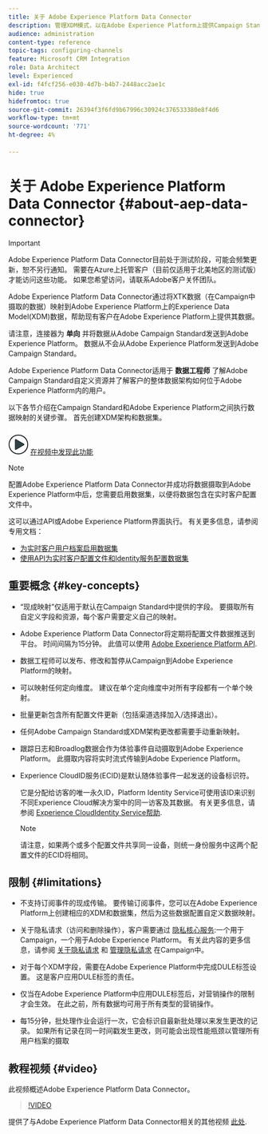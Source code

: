 ```yaml
---
title: 关于 Adobe Experience Platform Data Connector
description: 管理XDM模式，以在Adobe Experience Platform上提供Campaign Standard数据。
audience: administration
content-type: reference
topic-tags: configuring-channels
feature: Microsoft CRM Integration
role: Data Architect
level: Experienced
exl-id: f4fcf256-e030-4d7b-b4b7-2448acc2ae1c
hide: true
hidefromtoc: true
source-git-commit: 26394f3f6fd9b67996c30924c376533380e8f4d6
workflow-type: tm+mt
source-wordcount: '771'
ht-degree: 4%

---
```


# 关于 Adobe Experience Platform Data Connector {#about-aep-data-connector}

>[!IMPORTANT]
>
>Adobe Experience Platform Data Connector目前处于测试阶段，可能会频繁更新，恕不另行通知。 需要在Azure上托管客户（目前仅适用于北美地区的测试版）才能访问这些功能。 如果您希望访问，请联系Adobe客户关怀团队。

Adobe Experience Platform Data Connector通过将XTK数据（在Campaign中摄取的数据）映射到Adobe Experience Platform上的Experience Data Model(XDM)数据，帮助现有客户在Adobe Experience Platform上提供其数据。

请注意，连接器为 **单向** 并将数据从Adobe Campaign Standard发送到Adobe Experience Platform。 数据从不会从Adobe Experience Platform发送到Adobe Campaign Standard。

Adobe Experience Platform Data Connector适用于 **数据工程师** 了解Adobe Campaign Standard自定义资源并了解客户的整体数据架构如何位于Adobe Experience Platform内的用户。

以下各节介绍在Campaign Standard和Adobe Experience Platform之间执行数据映射的关键步骤。 首先创建XDM架构和数据集。

![](assets/do-not-localize/how-to-video.png) [在视频中发现此功能](#video)

>[!NOTE]
>配置Adobe Experience Platform Data Connector并成功将数据摄取到Adobe Experience Platform中后，您需要启用数据集，以便将数据包含在实时客户配置文件中。
>
>这可以通过API或Adobe Experience Platform界面执行。 有关更多信息，请参阅专用文档：
>
>* [为实时客户用户档案启用数据集](https://experienceleague.adobe.com/docs/experience-platform/rtcdp/datasets/dataset.html)
>* [使用API为实时客户配置文件和Identity服务配置数据集](https://experienceleague.adobe.com/docs/experience-platform/catalog/api/getting-started.html)


## 重要概念 {#key-concepts}

* “现成映射”仅适用于默认在Campaign Standard中提供的字段。 要摄取所有自定义字段和资源，每个客户需要定义自己的映射。

* Adobe Experience Platform Data Connector将定期将配置文件数据推送到平台&#x200B;。 时间间隔为15分钟。 此值可以使用 [Adobe Experience Platform API](https://experienceleague.adobe.com/docs/experience-platform/ingestion/home.html).

* 数据工程师可以发布、修改和暂停从Campaign到Adobe Experience Platform的映射。

* 可以映射任何定向维度。 建议在单个定向维度中对所有字段都有一个单个映射。

* 批量更新包含所有配置文件更新（包括渠道选择加入/选择退出）。

* 任何Adobe Campaign Standard或XDM架构更改都需要手动重新映射&#x200B;。

* 跟踪日志和Broadlog数据会作为体验事件自动摄取到Adobe Experience Platform。 此摄取内容将实时流式传输到Adobe Experience Platform。

* Experience CloudID服务(ECID)是默认随体验事件一起发送的设备标识符。

   它是分配给访客的唯一永久ID，Platform Identity Service可使用该ID来识别不同Experience Cloud解决方案中的同一访客及其数据。 有关更多信息，请参阅 [Experience CloudIdentity Service帮助](https://experienceleague.adobe.com/docs/id-service/using/home.html).

   >[!NOTE]
   >
   >请注意，如果两个或多个配置文件共享同一设备，则统一身份服务中这两个配置文件的ECID将相同。

## 限制 {#limitations}

* 不支持订阅事件的现成传输。 要传输订阅事件，您可以在Adobe Experience Platform上创建相应的XDM和数据集，然后为这些数据配置自定义数据映射。

* 关于隐私请求（访问和删除操作），客户需要通过 [隐私核心服务](https://experienceleague.adobe.com/docs/experience-platform/privacy/home.html#how-to-use-privacy-service-to-manage-privacy-job-requests):一个用于Campaign，一个用于Adobe Experience Platform。 有关此内容的更多信息，请参阅 [关于隐私请求](https://experienceleague.adobe.com/docs/campaign-standard/using/getting-started/privacy/privacy-requests.html?lang=zh-Hans#getting-started) 和 [管理隐私请求](https://helpx.adobe.com/cn/campaign/kb/acs-privacy.html#ManagingPrivacyRequests) 在Campaign中。

* 对于每个XDM字段，需要在Adobe Experience Platform中完成DULE标签设置。 这是客户应用DULE标签的责任。

* 仅当在Adobe Experience Platform中应用DULE标签后，对营销操作的限制才会生效。 在此之前，所有数据均可用于所有类型的营销操作。

* 每15分钟，批处理作业会运行一次，它会标识自最新批处理以来发生更改的记录。 如果所有记录在同一时间戳发生更改，则可能会出现性能瓶颈以管理所有用户档案的摄取

## 教程视频 {#video}

此视频概述Adobe Experience Platform Data Connector。

>[!VIDEO](https://video.tv.adobe.com/v/27304?quality=12&captions=eng)

提供了与Adobe Experience Platform Data Connector相关的其他视频 [此处](https://experienceleague.adobe.com/docs/campaign-learn/campaign-standard-tutorials/administrating/adobe-experience-platform-data-connector/understanding-the-adobe-experience-platform-data-connector.html).
